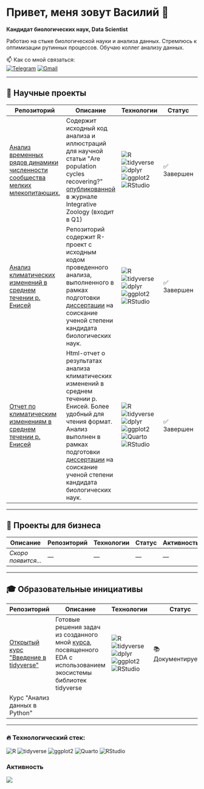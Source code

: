 # Привет, меня зовут Василий 👋

**Кандидат биологических наук, Data Scientist**  

Работаю на стыке биологической науки и анализа данных. Стремлюсь к оптимизации рутинных процессов. Обучаю коллег анализу данных.

📫 Как со мной связаться:  
[![Telegram](https://img.shields.io/badge/Telegram-2CA5E0?style=for-the-badge&logo=telegram&logoColor=white)](https://t.me/пока_скрыт)
[![Gmail](https://img.shields.io/badge/Gmail-D14836?style=for-the-badge&logo=gmail&logoColor=white)](mailto:bio.yakuschov@gmail.com)

---

## 🔬 Научные проекты

| Репозиторий | Описание | Технологии | Статус | Активность |
|----------|-------------|------------|--------|------------|
| [Анализ временных рядов динамики численности сообщества мелких млекопитающих.](https://github.com/yakushov1/time_series_of_dynamics) | Содержит исходный код анализа и иллюстраций для научной статьи "Are population cycles recovering?" <a href='https://onlinelibrary.wiley.com/doi/10.1111/1749-4877.12770?__cf_chl_rt_tk=8AvLj9gmf9svvJ68Rx0.LungNtXzg_lNkZqtiUQU5zE-1755340714-1.0.1.1-_oLzuG8LkmRwDhYkc184ZtGfrqsxfR9p7G4l3f.k.xI'>опубликованной</a> в журнале Integrative Zoology (входит в Q1) | <img src="https://img.shields.io/badge/R-276DC3?logo=r&logoColor=white" alt="R"> <img src="https://img.shields.io/badge/tidyverse-1A162D?logo=r&logoColor=white" alt="tidyverse"> <img src="https://img.shields.io/badge/dplyr-1A162D?logo=r&logoColor=white" alt="dplyr"> <img src="https://img.shields.io/badge/ggplot2-5A4FCF?logo=r&logoColor=white" alt="ggplot2"> <img src="https://img.shields.io/badge/RStudio-75AADB?logo=rstudio&logoColor=white" alt="RStudio"> | ✅ Завершен | ![Last Commit](https://img.shields.io/github/last-commit/yakushov1/time_series_of_dynamics?style=flat-square) |
| [Анализ климатических изменений  в среднем течении р. Енисей](https://github.com/yakushov1/climate_change_source_code)|  Репозиторий содержит R-проект c исходным кодом проведенного анализа, выполненного в рамках подготовки <a href='https://sev-in.ru/node/4003'>диссертации</a> на соискание ученой степени кандидата биологических наук.| <img src="https://img.shields.io/badge/R-276DC3?logo=r&logoColor=white" alt="R"> <img src="https://img.shields.io/badge/tidyverse-1A162D?logo=r&logoColor=white" alt="tidyverse"> <img src="https://img.shields.io/badge/dplyr-1A162D?logo=r&logoColor=white" alt="dplyr"> <img src="https://img.shields.io/badge/ggplot2-5A4FCF?logo=r&logoColor=white" alt="ggplot2"> <img src="https://img.shields.io/badge/RStudio-75AADB?logo=rstudio&logoColor=white" alt="RStudio"> | ✅ Завершен | ![Last Commit](https://img.shields.io/github/last-commit/yakushov1/climate_change_source_code?style=flat-square) |
| [Отчет по климатическим изменениям в среднем течении р. Енисей](https://yakushov1.github.io/climate_change_report/) |Html-отчет о результатах анализа климатических изменений в среднем течении р. Енисей. Более удобный для чтения формат. Анализ выполнен в рамках подготовки <a href='https://sev-in.ru/node/4003'>диссертации</a> на соискание ученой степени кандидата биологических наук. | <img src="https://img.shields.io/badge/R-276DC3?logo=r&logoColor=white" alt="R"> <img src="https://img.shields.io/badge/tidyverse-1A162D?logo=r&logoColor=white" alt="tidyverse"> <img src="https://img.shields.io/badge/dplyr-1A162D?logo=r&logoColor=white" alt="dplyr"> <img src="https://img.shields.io/badge/ggplot2-5A4FCF?logo=r&logoColor=white" alt="ggplot2"> <img src="https://img.shields.io/badge/Quarto-1976D2?logo=quarto&logoColor=white" alt="Quarto"> <img src="https://img.shields.io/badge/RStudio-75AADB?logo=rstudio&logoColor=white" alt="RStudio"> | ✅ Завершен | ![Last Commit](https://img.shields.io/github/last-commit/yakushov1/climate_change_report?style=flat-square) |

---

## 💼 Проекты для бизнеса

| Описание | Репозиторий | Технологии | Статус | Активность |
|----------|-------------|------------|--------|------------|
| *Скоро появится...* | — | — | — | — |

---

## 🎓 Образовательные инициативы

| Репозиторий | Описание | Технологии | Статус | Активность |
|----------|-------------|------------|--------|------------|
| [Открытый курс "Введение в tidyverse"](https://github.com/yakushov1/intro_tidyverse_stepik_free) | Готовые решения задач из созданного мной <a href='https://stepik.org/course/201137/promo'>курса</a>, посвященного EDA с использованием экосистемы библиотек tidyverse | <img src="https://img.shields.io/badge/R-276DC3?logo=r&logoColor=white" alt="R"> <img src="https://img.shields.io/badge/tidyverse-1A162D?logo=r&logoColor=white" alt="tidyverse"> <img src="https://img.shields.io/badge/dplyr-1A162D?logo=r&logoColor=white" alt="dplyr"> <img src="https://img.shields.io/badge/ggplot2-5A4FCF?logo=r&logoColor=white" alt="ggplot2"> <img src="https://img.shields.io/badge/RStudio-75AADB?logo=rstudio&logoColor=white" alt="RStudio">| 📚 Документируется | ![Last Commit](https://img.shields.io/github/last-commit/yakushov1/intro_tidyverse_stepik_free?style=flat-square) |
| Курс "Анализ данных в Python" | | | | |

---

### 🔥 Технологический стек:
<img src="https://img.shields.io/badge/R-276DC3?logo=r&logoColor=white" alt="R" title="R"> <img src="https://img.shields.io/badge/tidyverse-1A162D?logo=r&logoColor=white" alt="tidyverse" title="tidyverse"> <img src="https://img.shields.io/badge/ggplot2-5A4FCF?logo=r&logoColor=white" alt="ggplot2" title="ggplot2"> <img src="https://img.shields.io/badge/Quarto-1976D2?logo=quarto&logoColor=white" alt="Quarto" title="Quarto"> <img src="https://img.shields.io/badge/RStudio-75AADB?logo=rstudio&logoColor=white" alt="RStudio" title="RStudio">

### Активность
![](http://github-profile-summary-cards.vercel.app/api/cards/profile-details?username=yakushov1&theme=aura_dark)
